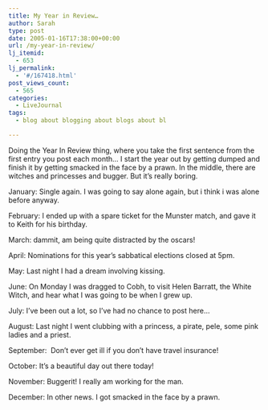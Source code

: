 ```yaml
---
title: My Year in Review…
author: Sarah
type: post
date: 2005-01-16T17:38:00+00:00
url: /my-year-in-review/
lj_itemid:
  - 653
lj_permalink:
  - '#/167418.html'
post_views_count:
  - 565
categories:
  - LiveJournal
tags:
  - blog about blogging about blogs about bl

---
```

Doing the Year In Review thing, where you take the first sentence from the first entry you post each month&#8230; I start the year out by getting dumped and finish it by getting smacked in the face by a prawn. In the middle, there are witches and princesses and bugger. But it&#8217;s really boring.

<!--more LJ-cut because I couldn't foist this upon you unless you were really bored!-->


  
January: Single again. I was going to say alone again, but i think i was alone before anyway.
  
February: I ended up with a spare ticket for the Munster match, and gave it to Keith for his birthday.
  
March: dammit, am being quite distracted by the oscars!
  
April: Nominations for this year&#8217;s sabbatical elections closed at 5pm.
  
May: Last night I had a dream involving kissing.
  
June: On Monday I was dragged to Cobh, to visit Helen Barratt, the White Witch, and hear what I was going to be when I grew up.
  
July: I&#8217;ve been out a lot, so I&#8217;ve had no chance to post here&#8230;
  
August: Last night I went clubbing with a princess, a pirate, pele, some pink ladies and a priest.
  
September:  Don&#8217;t ever get ill if you don&#8217;t have travel insurance!
  
October: It&#8217;s a beautiful day out there today!
  
November: Buggerit! I really am working for the man.
  
December: In other news. I got smacked in the face by a prawn.
